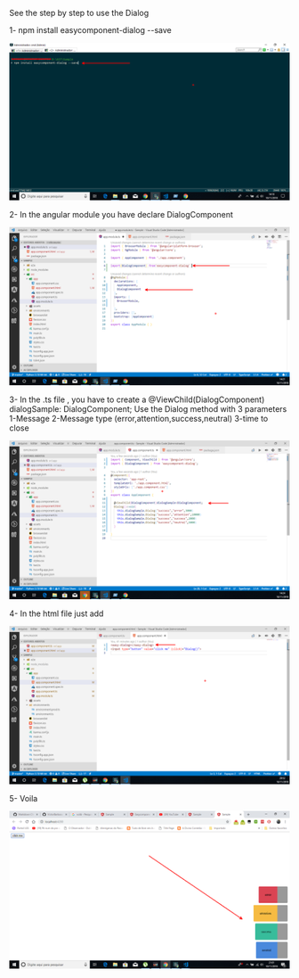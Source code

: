 See the step by step to use the Dialog

1- npm install easycomponent-dialog --save

![Screenshot](documentation/1-step.png)

2- In the angular module you have declare DialogComponent

![Screenshot](documentation/2-step.png)

3- In the .ts file , you have to create a   @ViewChild(DialogComponent) dialogSample: DialogComponent;
Use the Dialog method with 3 parameters
1-Message
2-Message type (error,attention,success,neutral)
3-time to close

![Screenshot](documentation/3-step.png)

4- In the html file just add <easy-dialog></easy-dialog> 

![Screenshot](documentation/4-step.png)


5- Voila

![Screenshot](documentation/5-step.png)



